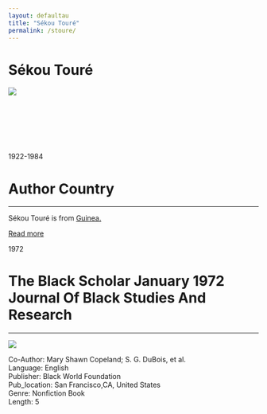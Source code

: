 ```yaml
---
layout: defaultau
title: "Sékou Touré"
permalink: /stoure/
---
```

<!-- partial:index.partial.html -->
<div class="content">
     <h1>Sékou Touré</h1>
    <div class="quote">
        <div><img src="https://upload.wikimedia.org/wikipedia/commons/thumb/0/03/Ahmed_S%C3%A9kou_Tour%C3%A9_1962.jpg/330px-Ahmed_S%C3%A9kou_Tour%C3%A9_1962.jpg" class="logo"></div>
    </div>
    <div class="timeline">
        <div style="padding-bottom:100px;"></div>
        <div class="block">
             <div class="date right"><p class="right">1922-1984</p></div>
            <div class="dot"></div>
            <div class="left first">
            <div class="author_country">
                <h1>Author Country</h1><hr>
          <div class="aclocation">  <p>Sékou Touré is from <a href="http://localhost:4000/62">Guinea.</a></p></div>
              <div class="acreadmore">  <a href="https://en.wikipedia.org/wiki/Ahmed_S%C3%A9kou_Tour%C3%A9" target="_blank">Read more</a></div>
            </div>
            </div>
        <div class="block">
            <div class="date left"><p class="left">1972</p></div>
            <div class="dot"></div>
            <div class="right">
                <h1>The Black Scholar January 1972 Journal Of Black Studies And Research</h1><hr>
                <p><img src="https://m.media-amazon.com/images/I/41MiQu6L-RL._SY373_BO1,204,203,200_.jpg"></p>
                <p>
	    Co-Author: Mary Shawn Copeland; S. G. DuBois, et al.<br/>               
	    Language: English<br/>
                Publisher: Black World Foundation<br/>
                Pub_location: San Francisco,CA, United States<br/>
                Genre: Nonfiction Book<br/>
                Length: 5<br/>                   </p>
            </div>
        </div>
